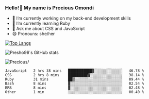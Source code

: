 ### Hello!👋 My name is Precious Omondi 

- 🔭 I’m currently working on my back-end development skills
- 🌱 I’m currently learning Ruby
- 💬 Ask me about CSS and JavaScript
- 😄 Pronouns: she/her



[![Top Langs](https://github-readme-stats.vercel.app/api/top-langs/?username=Presho99&langs_count=8&theme=dark)](https://github.com/Presho99/github-readme-stats)

![Presho99's GitHub stats](https://github-readme-stats.vercel.app/api?username=Presho99&show_icons=true&theme=dark)


<p align="left"> <img src=https://komarev.com/ghpvc/?username=Presho99&color=blueviolet alt=Precious/></p>






<!--START_SECTION:waka-->

```text
JavaScript   2 hrs 38 mins   ███████████▓░░░░░░░░░░░░░   46.78 %
CSS          2 hrs 8 mins    █████████▓░░░░░░░░░░░░░░░   38.14 %
Ruby         31 mins         ██▒░░░░░░░░░░░░░░░░░░░░░░   09.44 %
Bash         8 mins          ▓░░░░░░░░░░░░░░░░░░░░░░░░   02.54 %
ERB          8 mins          ▓░░░░░░░░░░░░░░░░░░░░░░░░   02.48 %
Other        1 min           ░░░░░░░░░░░░░░░░░░░░░░░░░   00.40 %
```

<!--END_SECTION:waka-->

